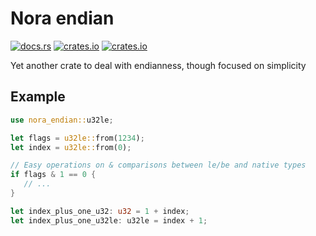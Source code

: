# Nora endian

[![docs.rs](https://docs.rs/nora_endian/badge.svg)](https://docs.rs/nora_endian)
[![crates.io](https://img.shields.io/crates/v/nora_endian.svg)](https://crates.io/crates/nora_endian)
[![crates.io](https://img.shields.io/crates/d/nora_endian.svg)](https://crates.io/crates/nora_endian)

Yet another crate to deal with endianness, though focused on simplicity

## Example

```rust
use nora_endian::u32le;

let flags = u32le::from(1234);
let index = u32le::from(0);

// Easy operations on & comparisons between le/be and native types
if flags & 1 == 0 {
   // ...
}

let index_plus_one_u32: u32 = 1 + index;
let index_plus_one_u32le: u32le = index + 1;
```
